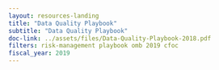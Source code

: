 ```yaml
---
layout: resources-landing
title: "Data Quality Playbook"
subtitle: "Data Quality Playbook"
doc-link: ../assets/files/Data-Quality-Playbook-2018.pdf
filters: risk-management playbook omb 2019 cfoc
fiscal_year: 2019
---
```

